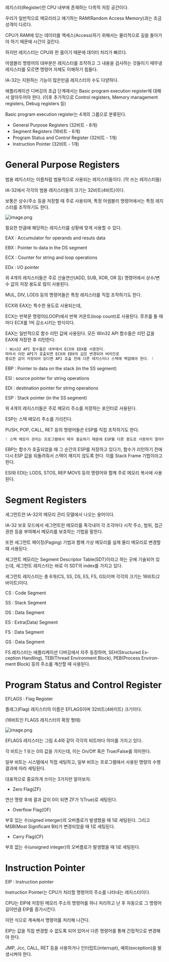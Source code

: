 레지스터(Register)란 CPU 내부에 존재하는 다목적 저장 공간이다.

우리가 일반적으로 메모리라고 얘기하는 RAM(Random Access Memory)과는 조금 성격이 다르다.

CPU가 RAM에 있는 데이터를 엑세스(Access)하기 위해서는 물리적으로 길을 돌아가야 하기  때문에 시간이 걸린다.

하지만 레지스터는 CPU와 한 몸이기 때문에 데이터 처리가 빠르다.

어셈블리 명령어의 대부분은 레지스터를 조작하고 그 내용을 검사하는 것들이기 때무넹 레지스터를 모르면 명령어 자체도 이해하기 힘들다.

IA-32는 지원하는 기능이 많은만큼 레지스터의 수도 다양하다.

애플리케이션 디버깅의 초급 단계에서는 Basic program execution register에 대해서 알아두어야 한다. (이후 추가적으로 Control registers, Memory management registers, Debug registers 등)

Basic program execution register는 4개의 그룹으로 분류된다.

- General Purpose Registers (32비트 - 8개)
- Segment Registers (16비트 - 6개)
- Program Status and Control Register (32비트 - 1개)
- Instruction Pointer (32비트 - 1개)

# General Purpose Registers

범용 레지스터는 이름처럼 범용적으로 사용되는 레지스터들이다. (막 쓰는 레지스터들)

IA-32에서 각각의 범용 레지스터들의 크기는 32비트(4비트)이다.

보통은 상수/주소 등을 저장할 때 주로 사용되며, 특정 어셈블리 명령어에서는 특정 레지스터를 조작하기도 한다.

![image.png](https://prod-files-secure.s3.us-west-2.amazonaws.com/7b68f6d7-9632-4fdf-a62a-2070623c5868/c607d9fa-9d33-4e13-8121-1804645b88a6/image.png)

필요한 만큼에 해당하는 레지스터를 상황에 맞게 사용할 수 있다.

EAX : Accumulator for operands and resuts data

EBX : Pointer to data in the DS segment

ECX : Counter for string and loop operations

EDx : I/O pointer

위 4개의 레지스터들은 주로 산술연산(ADD, SUB, XOR, OR 등) 명령어에서 상수/변수 값의 저장 용도로 많이 사용된다.

MUL, DIV, LODS 등의 명령어들은 특정 레지스터를 직접 조작하기도 한다.

ECX와 EAX는 특수한 용도로 사용되는데,

ECX는 반복문 명령어(LOOP)에서 반복 카운트(loop count)로 사용된다. 루프를 돌 때마다 ECX를 1씩 감소시키는 방식이다.

EAX는 일반적으로 함수 리턴 값에 사용된다. 모든 Win32 API 함수들은 리턴 값을 EAX에 저장한 후 리턴한다.

```cpp
! Win32 API 함수들은 내부에서 ECX와 EDX를 사용한다.
따라서 이런 API가 호출되면 ECX와 EDX의 값은 변경되어 버리므로 
중요한 값이 저장되어 있다면 API 호출 전에 다른 레지스터나 스택에 백업해야 한다. !
```

EBP : Pointer to data on the stack (in the SS segment)

ESI : source pointer for string operations

EDI : destination pointer for string operations

ESP : Stack pointer (in the SS segment)

위 4개의 레지스터들은 주로 메모리 주소를 저장하는 포인터로 사용된다.

ESP는 스택 메모리 주소를 가리킨다.

PUSH, POP, CALL, RET 등의 명령어들은 ESP를 직접 조작하기도 한다.

```cpp
! 스택 메모리 관리는 프로그램에서 매우 중요하기 때문에 ESP를 다른 용도로 사용하지 말아야 한다. !
```

EBP는 함수가 호출되었을 때 그 순간의 ESP를 저장하고 있다가, 함수가 리턴하기 전에 다시 ESP 값을 되돌려줘서 스택이 깨지지 않도록 한다.  이를  Stack Frame 기법이라고 한다.

ESI와 EDI는 LODS, STOS, REP MOVS 등의 명령어와 함께 주로 메모리 복사에 사용된다.

# Segment Registers

세그먼트란 IA-32의 메모리 관리 모델에서 나오는 용어이다.

IA-32 보호 모드에서 세그먼트란 메모리를 족각내어 각 조각마다 시작 주소, 범위, 접근 권한 등을 부여해서 메모리를 보호하는 기법을 말한다.

또한 세그먼트 페이징(Paging) 기법과 함께 가상 메모리를 실제 물리 메모리로 변경할 때 사용된다.

세그먼트 메모리는  Segment Descriptor Table(SDT)이라고 하는 곳에 기술되어 있는데, 세그먼트 레지스터는 바로 이 SDT의 index를 가지고 있다.

세그먼트 레지스터는 총 6개(CS, SS, DS, ES, FS, GS)이며 각각의 크기는 16비트(2바이트)이다.

CS : Code Segment

SS : Stack Segment

DS : Data Segment

ES : Extra(Data) Segment

FS : Data Segment

GS : Data Segment

FS 레지스터는 애플리케이션 디버깅에서 자주 등장하며, SEH(Structured Ex-ception Handling), TEB(Thread Environment Block), PEB(Process Environ-ment Block) 등의 주소를 계산할 때 사용된다.

# Program Status and Control Register

EFLAGS : Flag Register

플래그(Flag) 레지스터의 이름은 EFLAGS이며 32비트(4바이트) 크기이다.

(16비트인 FLAGS 레지스터의 확장 형태)

![image.png](https://prod-files-secure.s3.us-west-2.amazonaws.com/7b68f6d7-9632-4fdf-a62a-2070623c5868/0daa525e-a85a-494c-b74c-28a8421cb6a2/image.png)

EFLAGS 레지스터는 그림 4.4와 같이 각각의 비트마다 의미를 가지고 있다.

각 비트는 1 또는 0의 값을 가지는데, 이는 On/Off 혹은 True/False를 의미한다.

일부 비트는 시스템에서 직접 세팅하고, 일부 비트는 프로그램에서 사용된 명령의 수행 결과에 따라 세팅된다.

대표적으로 중요하게 쓰이는 3가지만 알아보자.

- Zero Flag(ZF)

연산 명령 후에 결과 값이 0이 되면 ZF가 1(True)로 세팅된다.

- Overflow Flag(OF)

부호 있는 수(signed interger)의 오버플로가 발생했을 때 1로 세팅된다. 그리고 MSB(Most Significant Bit)가 변경되었을 때 1로 세팅된다.

- Carry Flag(CF)

부호 없는 수(unsigned integer)의 오버플로가 발생했을 때 1로 세팅된다.

# Instruction Pointer

EIP : Instruction pointer

Instruction Pointer는 CPU가 처리할 명령어의 주소를 나타내는 레지스터이다.

CPU는 EIP에 저장된 메모리 주소의 명령어를 하나 처리하고 난 후 자동으로 그 명령어 길이만큼 EIP를 증가시킨다.

이런 식으로 계속해서 명령어를 처리해 나간다.

EIP는 값을 직접 변경할 수 없도록 되어 있어서 다른 명령어를 통해 간접적으로 변경해야 한다.

JMP, Jcc, CALL, RET 등을 사용하거나 인터럽트(interrupt), 예외(exception)을 발생시켜야 한다.